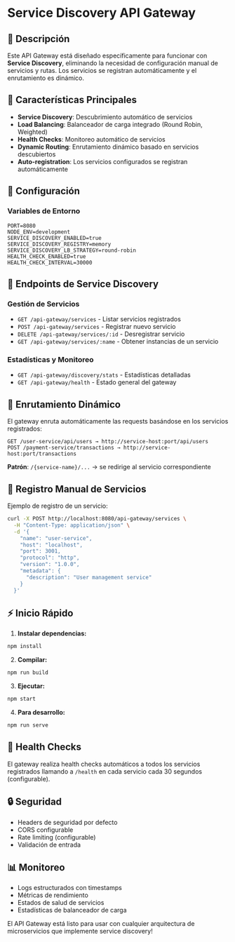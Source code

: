 # Service Discovery API Gateway

## 🎯 Descripción

Este API Gateway está diseñado específicamente para funcionar con **Service Discovery**, eliminando la necesidad de configuración manual de servicios y rutas. Los servicios se registran automáticamente y el enrutamiento es dinámico.

## 🚀 Características Principales

- **Service Discovery**: Descubrimiento automático de servicios
- **Load Balancing**: Balanceador de carga integrado (Round Robin, Weighted)
- **Health Checks**: Monitoreo automático de servicios
- **Dynamic Routing**: Enrutamiento dinámico basado en servicios descubiertos
- **Auto-registration**: Los servicios configurados se registran automáticamente

## 🔧 Configuración

### Variables de Entorno

```env
PORT=8080
NODE_ENV=development
SERVICE_DISCOVERY_ENABLED=true
SERVICE_DISCOVERY_REGISTRY=memory
SERVICE_DISCOVERY_LB_STRATEGY=round-robin
HEALTH_CHECK_ENABLED=true
HEALTH_CHECK_INTERVAL=30000
```

## 📡 Endpoints de Service Discovery

### Gestión de Servicios
- `GET /api-gateway/services` - Listar servicios registrados
- `POST /api-gateway/services` - Registrar nuevo servicio
- `DELETE /api-gateway/services/:id` - Desregistrar servicio
- `GET /api-gateway/services/:name` - Obtener instancias de un servicio

### Estadísticas y Monitoreo
- `GET /api-gateway/discovery/stats` - Estadísticas detalladas
- `GET /api-gateway/health` - Estado general del gateway

## 🔄 Enrutamiento Dinámico

El gateway enruta automáticamente las requests basándose en los servicios registrados:

```
GET /user-service/api/users → http://service-host:port/api/users
POST /payment-service/transactions → http://service-host:port/transactions
```

**Patrón**: `/{service-name}/...` → se redirige al servicio correspondiente

## 📝 Registro Manual de Servicios

Ejemplo de registro de un servicio:

```bash
curl -X POST http://localhost:8080/api-gateway/services \
  -H "Content-Type: application/json" \
  -d '{
    "name": "user-service",
    "host": "localhost",
    "port": 3001,
    "protocol": "http",
    "version": "1.0.0",
    "metadata": {
      "description": "User management service"
    }
  }'
```

## ⚡ Inicio Rápido

1. **Instalar dependencias:**
```bash
npm install
```

2. **Compilar:**
```bash
npm run build
```

3. **Ejecutar:**
```bash
npm start
```

4. **Para desarrollo:**
```bash
npm run serve
```

## 🏥 Health Checks

El gateway realiza health checks automáticos a todos los servicios registrados llamando a `/health` en cada servicio cada 30 segundos (configurable).

## 🔒 Seguridad

- Headers de seguridad por defecto
- CORS configurable
- Rate limiting (configurable)
- Validación de entrada

## 📊 Monitoreo

- Logs estructurados con timestamps
- Métricas de rendimiento
- Estados de salud de servicios
- Estadísticas de balanceador de carga

El API Gateway está listo para usar con cualquier arquitectura de microservicios que implemente service discovery!
